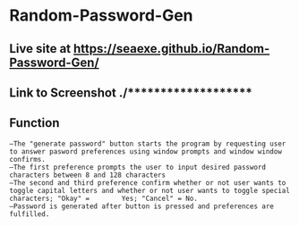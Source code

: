 # Random-Password-Gen

## Live site at https://seaexe.github.io/Random-Password-Gen/

## Link to Screenshot ./*******************

## Function

    —The "generate password" button starts the program by requesting user to answer pasword preferences using window prompts and window window confirms.
    —The first preference prompts the user to input desired password characters between 8 and 128 characters
    —The second and third preference confirm whether or not user wants to toggle capital letters and whether or not user wants to toggle special characters; "Okay" =        Yes; "Cancel" = No.
    —Password is generated after button is pressed and preferences are fulfilled.

